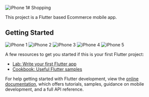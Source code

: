 ![iPhone 1](https://github.com/Sabbir-Abdullah/Shopping/assets/105972343/78157064-ef4f-4d9f-aab0-342674666ca2)# Shopping


This project is a Flutter based Ecommerce mobile app.

## Getting Started

![iPhone 1](https://github.com/Sabbir-Abdullah/Shopping/assets/105972343/d0b4cca4-46ea-412e-9fcf-3b4a3fee455a)
![iPhone 2](https://github.com/Sabbir-Abdullah/Shopping/assets/105972343/355bb4a5-174c-4ffe-8186-3e79f3e5eb89)
![iPhone 3](https://github.com/Sabbir-Abdullah/Shopping/assets/105972343/eda2c866-0bb5-4fb9-8f18-13414d9709ac)
![iPhone 4](https://github.com/Sabbir-Abdullah/Shopping/assets/105972343/c05fcb71-c346-42c0-a0cd-9a92f2cbc4cc)
![iPhone 5](https://github.com/Sabbir-Abdullah/Shopping/assets/105972343/1e39a5b7-85c0-46ae-a054-63bb842d99b2)



A few resources to get you started if this is your first Flutter project:

- [Lab: Write your first Flutter app](https://docs.flutter.dev/get-started/codelab)
- [Cookbook: Useful Flutter samples](https://docs.flutter.dev/cookbook)

For help getting started with Flutter development, view the
[online documentation](https://docs.flutter.dev/), which offers tutorials,
samples, guidance on mobile development, and a full API reference.
